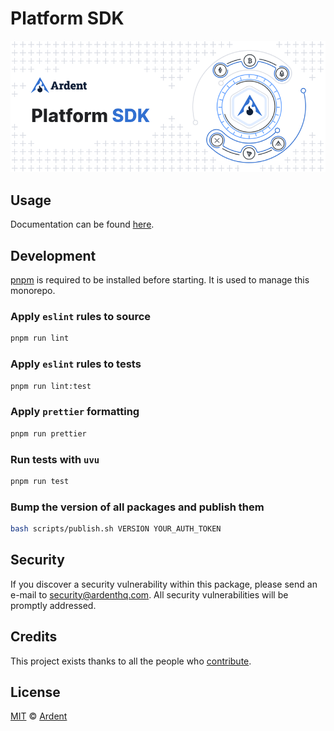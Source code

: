 # Platform SDK

<p align="center">
    <img src="./banner.png" />
</p>

## Usage

Documentation can be found [here](/docs/README.md).

## Development

[pnpm](https://pnpm.js.org/en/) is required to be installed before starting. It is used to manage this monorepo.

### Apply `eslint` rules to source

```bash
pnpm run lint
```

### Apply `eslint` rules to tests

```bash
pnpm run lint:test
```

### Apply `prettier` formatting

```bash
pnpm run prettier
```

### Run tests with `uvu`

```bash
pnpm run test
```

### Bump the version of all packages and publish them

```bash
bash scripts/publish.sh VERSION YOUR_AUTH_TOKEN
```

## Security

If you discover a security vulnerability within this package, please send an e-mail to security@ardenthq.com. All security vulnerabilities will be promptly addressed.

## Credits

This project exists thanks to all the people who [contribute](../../contributors).

## License

[MIT](LICENSE) © [Ardent](https://ardenthq.com)
